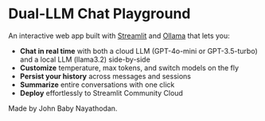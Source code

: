 # Dual-LLM Chat Playground

An interactive web app built with [Streamlit](https://streamlit.io) and [Ollama](https://ollama.com) that lets you:

- **Chat in real time** with both a cloud LLM (GPT-4o-mini or GPT-3.5-turbo) and a local LLM (llama3.2) side-by-side  
- **Customize** temperature, max tokens, and switch models on the fly  
- **Persist your history** across messages and sessions  
- **Summarize** entire conversations with one click  
- **Deploy** effortlessly to Streamlit Community Cloud  

Made by John Baby Nayathodan.  

